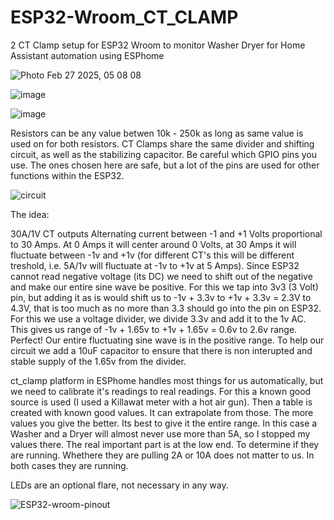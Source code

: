 # ESP32-Wroom_CT_CLAMP
2 CT Clamp setup for ESP32 Wroom to monitor Washer Dryer for Home Assistant automation using ESPhome

![Photo Feb 27 2025, 05 08 08](https://github.com/user-attachments/assets/3aeb0cec-b630-49df-a5b0-3be955b8340d)

![image](https://github.com/user-attachments/assets/dfd6088e-8c73-4b01-954f-bd02656b928e)

![image](https://github.com/user-attachments/assets/797715c0-7382-4134-af4f-e4ab4e6dd585)

Resistors can be any value betwen 10k - 250k as long as same value is used on for both resistors. CT Clamps share the same divider and shifting circuit, as well as the stabilizing capacitor.
Be careful  which GPIO pins you use. The ones chosen here are safe, but a lot of the pins are used for other functions within the ESP32.

![circuit](https://github.com/user-attachments/assets/82207ff1-b849-4eb6-b44e-1d624d1577dc)

The idea:

30A/1V CT outputs Alternating current between -1 and +1 Volts proportional to 30 Amps. At 0 Amps it will center around 0 Volts, at 30 Amps it will fluctuate between -1v and +1v (for different CT's this will be different treshold, i.e. 5A/1v will fluctuate at -1v to +1v at 5 Amps). Since ESP32 cannot read negative voltage (its DC) we need to shift out of the negative and make our entire sine wave be positive. For this we tap into 3v3 (3 Volt) pin, but adding it as is would shift us to -1v + 3.3v to +1v + 3.3v = 2.3V to 4.3V, that is too much as no more  than 3.3 should go into the pin on ESP32. For this we use a voltage divider, we divide 3.3v and add it to the  1v AC. This gives us range of -1v + 1.65v to +1v + 1.65v = 0.6v to 2.6v range. Perfect! Our entire fluctuating sine wave is in the positive range. To help our circuit we add a 10uF capacitor to ensure that there is non interupted and stable supply of the 1.65v from the divider.

ct_clamp platform in ESPhome handles most things for us automatically, but we need to calibrate it's readings to real readings. For this a known good source is used (I used a Killawat meter with a hot air gun). Then a table is created with known good values. It can extrapolate from those.  The more values you give the better. Its best to give it the entire range. In this case a Washer and a Dryer will almost never use more than 5A,  so I stopped my values there. The real important part is at the low end. To determine if they are running. Whethere they are pulling 2A or 10A does not matter to us. In both cases they are running.

LEDs are an optional flare, not necessary in any way.

![ESP32-wroom-pinout](https://github.com/user-attachments/assets/c9cd9af5-96f4-448b-8616-c07357d4b35c)

